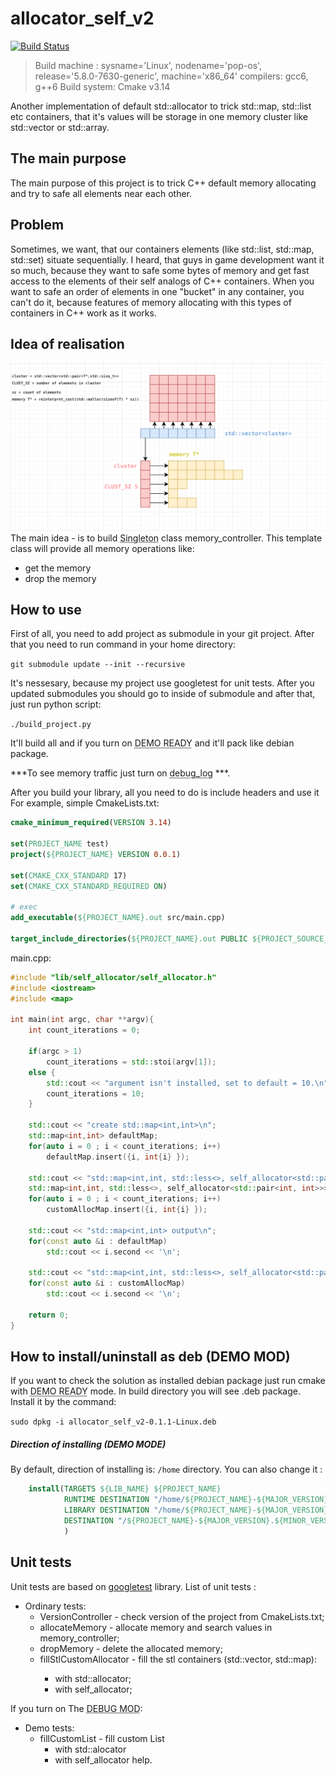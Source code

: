 # allocator_self_v2
[![Build Status](https://travis-ci.org/DimKush/allocator_self_v2.svg?branch=main)](https://travis-ci.org/github/DimKush/allocator_self_v2)

> Build machine : sysname='Linux', nodename='pop-os', release='5.8.0-7630-generic', machine='x86_64'
> compilers: gcc6, g++6
> Build system: Cmake v3.14

Another implementation of default std::allocator to trick std::map, std::list etc containers, that it's values will be storage in one memory cluster like std::vector or std::array.

## The main purpose
The main purpose of this project is to trick C++ default memory allocating and try to safe all elements near each other.

## Problem
Sometimes, we want, that our containers elements (like std::list, std::map, std::set) situate sequentially.
I heard, that guys in game development want it so much, because they want to safe some bytes of memory and get fast
access to the elements of their self analogs of C++ containers.
When you want to safe an order of elements in one "bucket" in any container, you can't do it, because features of memory
allocating with this types of containers in C++ work as it works.

## Idea of realisation
![Image alt](https://github.com/DimKush/readme_stuff/blob/main/self_allocator_v2/mem_pooler.png)
The main idea - is to build <abbr title="Singleton by Scott Meyers">Singleton</abbr> class memory_controller. This template class will provide all memory operations like: 
+ get the memory
+ drop the memory

## How to use
First of all, you need to add project as submodule in your git project.
After that you need to run command in your home directory:

`git submodule update --init --recursive`

It's nessesary, because my project use googletest for unit tests. 
After you updated submodules you should go to inside of submodule and after that, just run python script:

`./build_project.py`

It'll build all and if you turn on <abbr title="set(DEMO_READY ON) in CmakeLists.txt">DEMO READY</abbr> and it'll pack like debian package.

***To see memory traffic just turn on <abbr title="set(debug_log 1) in CmakeLists.txt">debug_log</abbr> ***.

After you build your library, all you need to do is include headers and use it For example, simple CmakeLists.txt:

```cmake
cmake_minimum_required(VERSION 3.14)

set(PROJECT_NAME test)
project(${PROJECT_NAME} VERSION 0.0.1)

set(CMAKE_CXX_STANDARD 17)
set(CMAKE_CXX_STANDARD_REQUIRED ON)

# exec
add_executable(${PROJECT_NAME}.out src/main.cpp)

target_include_directories(${PROJECT_NAME}.out PUBLIC ${PROJECT_SOURCE_DIR}/allocator_self_v2/lib_alloc )
```
main.cpp:
```cpp
#include "lib/self_allocator/self_allocator.h"
#include <iostream>
#include <map>

int main(int argc, char **argv){
    int count_iterations = 0;

    if(argc > 1)
        count_iterations = std::stoi(argv[1]);
    else {
        std::cout << "argument isn't installed, set to default = 10.\n";
        count_iterations = 10;
    }

    std::cout << "create std::map<int,int>\n";
    std::map<int,int> defaultMap;
    for(auto i = 0 ; i < count_iterations; i++)
        defaultMap.insert({i, int{i} });

    std::cout << "std::map<int,int, std::less<>, self_allocator<std::pair<int, int>>\n";
    std::map<int,int, std::less<>, self_allocator<std::pair<int, int>>> customAllocMap;
    for(auto i = 0 ; i < count_iterations; i++)
        customAllocMap.insert({i, int{i} });

    std::cout << "std::map<int,int> output\n";
    for(const auto &i : defaultMap)
        std::cout << i.second << '\n';

    std::cout << "std::map<int,int, std::less<>, self_allocator<std::pair<int, int>> output\n";
    for(const auto &i : customAllocMap)
        std::cout << i.second << '\n';

    return 0;
}
```
## How to install/uninstall as deb (DEMO MOD)
If you want to check the solution as installed debian package just run cmake with  <abbr title="set(DEMO_READY ON) in CmakeLists.txt">DEMO READY</abbr> mode.
In build directory you will see .deb package. Install it by the command:

`sudo dpkg -i allocator_self_v2-0.1.1-Linux.deb`

##### Direction of installing (DEMO MODE)
By default, direction of installing is: `/home` directory. You can also change it :
```cmake
    install(TARGETS ${LIB_NAME} ${PROJECT_NAME}
            RUNTIME DESTINATION "/home/${PROJECT_NAME}-${MAJOR_VERSION}.${MINOR_VERSION}.${PATCH_VERSION}"
            LIBRARY DESTINATION "/home/${PROJECT_NAME}-${MAJOR_VERSION}.${MINOR_VERSION}.${PATCH_VERSION}"
            DESTINATION "/${PROJECT_NAME}-${MAJOR_VERSION}.${MINOR_VERSION}.${PATCH_VERSION}"
            )

```

## Unit tests
Unit tests are based on [googletest](http://localhost/ "link title") library.
List of unit tests :
+ Ordinary tests:
    + VersionController - check version of the project from CmakeLists.txt;
    + allocateMemory - allocate memory and search values in memory_controller;
    + dropMemory - delete the allocated memory;
    + fillStlCustomAllocator - fill the stl containers (std::vector<int>, std::map):
        + with std::allocator;
        + with self_allocator;
		
If you turn on The <abbr title="set(DEMO_READY ON) in CmakeLists.txt">DEBUG MOD</abbr>:
+ Demo tests:
    + fillCustomList - fill custom List
		+ with std::alocator 
		+ with self_allocator help.
